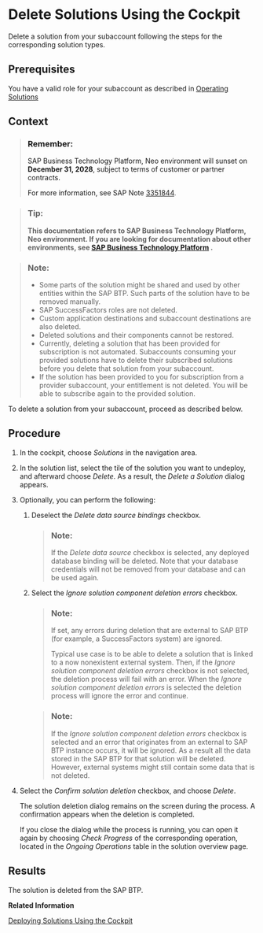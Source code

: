<!-- loio0f1844f268b54943b260374229534b18 -->

# Delete Solutions Using the Cockpit

Delete a solution from your subaccount following the steps for the corresponding solution types.



<a name="loio0f1844f268b54943b260374229534b18__prereq_eyz_hhr_nz"/>

## Prerequisites

You have a valid role for your subaccount as described in [Operating Solutions](operating-solutions-2abf7d4.md)



<a name="loio0f1844f268b54943b260374229534b18__context_d5c_tdy_pz"/>

## Context

> ### Remember:  
> SAP Business Technology Platform, Neo environment will sunset on **December 31, 2028**, subject to terms of customer or partner contracts.
> 
> For more information, see SAP Note [3351844](https://me.sap.com/notes/3351844).

> ### Tip:  
> **This documentation refers to SAP Business Technology Platform, Neo environment. If you are looking for documentation about other environments, see [SAP Business Technology Platform](https://help.sap.com/docs/btp/sap-business-technology-platform/sap-business-technology-platform?version=Cloud) .**

> ### Note:  
> -   Some parts of the solution might be shared and used by other entities within the SAP BTP. Such parts of the solution have to be removed manually.
> -   SAP SuccessFactors roles are not deleted.
> -   Custom application destinations and subaccount destinations are also deleted.
> -   Deleted solutions and their components cannot be restored.
> -   Currently, deleting a solution that has been provided for subscription is not automated. Subaccounts consuming your provided solutions have to delete their subscribed solutions before you delete that solution from your subaccount.
> -   If the solution has been provided to you for subscription from a provider subaccount, your entitlement is not deleted. You will be able to subscribe again to the provided solution.

To delete a solution from your subaccount, proceed as described below.



<a name="loio0f1844f268b54943b260374229534b18__steps_g33_nlz_jz"/>

## Procedure

1.  In the cockpit, choose *Solutions* in the navigation area.

2.  In the solution list, select the tile of the solution you want to undeploy, and afterward choose *Delete*. As a result, the *Delete a Solution* dialog appears.

3.  Optionally, you can perform the following:

    1.  Deselect the *Delete data source bindings* checkbox.

        > ### Note:  
        > If the *Delete data source* checkbox is selected, any deployed database binding will be deleted. Note that your database credentials will not be removed from your database and can be used again.

    2.  Select the *Ignore solution component deletion errors* checkbox.

        > ### Note:  
        > If set, any errors during deletion that are external to SAP BTP \(for example, a SuccessFactors system\) are ignored.
        > 
        > Typical use case is to be able to delete a solution that is linked to a now nonexistent external system. Then, if the *Ignore solution component deletion errors* checkbox is not selected, the deletion process will fail with an error. When the *Ignore solution component deletion errors* is selected the deletion process will ignore the error and continue.

        > ### Note:  
        > If the *Ignore solution component deletion errors* checkbox is selected and an error that originates from an external to SAP BTP instance occurs, it will be ignored. As a result all the data stored in the SAP BTP for that solution will be deleted. However, external systems might still contain some data that is not deleted.


4.  Select the *Confirm solution deletion* checkbox, and choose *Delete*.

    The solution deletion dialog remains on the screen during the process. А confirmation appears when the deletion is completed.

    If you close the dialog while the process is running, you can open it again by choosing *Check Progress* of the corresponding operation, located in the *Ongoing Operations* table in the solution overview page.




<a name="loio0f1844f268b54943b260374229534b18__result_ybx_vlr_nz"/>

## Results

The solution is deleted from the SAP BTP.

**Related Information**  


[Deploying Solutions Using the Cockpit](deploying-solutions-using-the-cockpit-a5db17e.md "")

